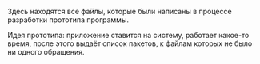 Здесь находятся все файлы, которые были написаны в процессе разработки прототипа программы.

Идея прототипа: приложение ставится на систему, работает какое-то время, после этого выдаёт список пакетов, к файлам которых не было ни одного обращения. 